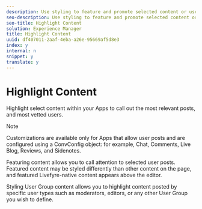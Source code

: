 ```yaml
---
description: Use styling to feature and promote selected content or user groups.
seo-description: Use styling to feature and promote selected content or user groups.
seo-title: Highlight Content
solution: Experience Manager
title: Highlight Content
uuid: df407011-2aaf-4eba-a26e-95669af5d8e3
index: y
internal: n
snippet: y
translate: y
---
```


# Highlight Content

Highlight select content within your Apps to call out the most relevant posts, and most vetted users.

>[!NOTE]
>
>Customizations are available only for Apps that allow user posts and are configured using a ConvConfig object: for example, Chat, Comments, Live Blog, Reviews, and Sidenotes.

Featuring content allows you to call attention to selected user posts. Featured content may be styled differently than other content on the page, and featured Livefyre-native content appears above the editor.

Styling User Group content allows you to highlight content posted by specific user types such as moderators, editors, or any other User Group you wish to define.
